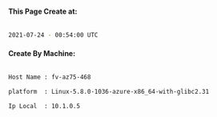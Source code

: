 
   
#### This Page Create at:

```bash

2021-07-24 - 00:54:00 UTC

```

#### Create By Machine:

```bash

Host Name : fv-az75-468

platform  : Linux-5.8.0-1036-azure-x86_64-with-glibc2.31

Ip Local  : 10.1.0.5

```

